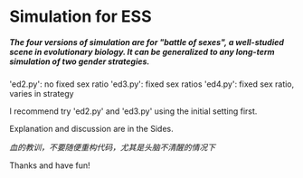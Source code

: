 # Simulation for ESS

##### The four versions of simulation are for "battle of sexes", a well-studied scene in evolutionary biology. It can be generalized to any long-term simulation of two gender strategies.

'ed2.py': no fixed sex ratio
'ed3.py': fixed sex ratios
'ed4.py': fixed sex ratio, varies in strategy

I recommend try 'ed2.py' and 'ed3.py' using the initial setting first.

Explanation and discussion are in the Sides.

*血的教训，不要随便重构代码，尤其是头脑不清醒的情况下*

Thanks and have fun!
